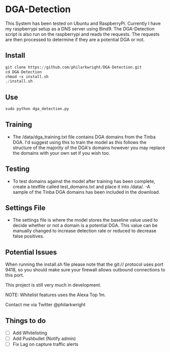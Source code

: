 # DGA-Detection
This System has been tested on Ubuntu and RaspberryPi.
Currently I have my raspberrypi setup as a DNS server using Bind9.
The DGA-Detection script is also run on the raspberrypi and reads the requests.
The requests are then processed to determine if they are a potential DGA or not.

## Install

```python
git clone https://github.com/philarkwright/DGA-Detection.git  
cd DGA-Detection  
chmod +x install.sh
./install.sh
```

## Use

```python
sudo python dga_detection.py
```

## Training
- The /data/dga_training.txt file contains DGA domains from the Tinba DGA. I'd suggest using this to train the model as this follows the structure of the majority of the DGA's domains however you may replace the domains with your own set if you wish too.

## Testing
- To test domains against the model after training has been complete, create a textfile called test_domains.txt and place it into /data/.
-A sample of the Tinba DGA domains has been included in the download.

## Settings File
- The settings file is where the model stores the baseline value used to decide whether or not a domain is a potential DGA. This value can be manually changed to increase detection rate or reduced to decrease false positives.


## Potential Issues
When running the install.sh file please note that the git:// protocol uses port 9418, so you should make sure your firewall allows outbound connections to this port.

This project is still very much in development.

NOTE: Whitelist features uses the Alexa Top 1m.

Contact me via Twitter @philarkwright

## Things to do

- [ ] Add Whitelisting
- [ ] Add Pushbullet (Notify admin)
- [ ] Fix Lag on capture traffic alerts

